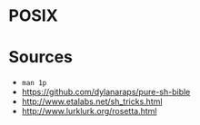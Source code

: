 # POSIX

# Sources
* `man 1p`
* https://github.com/dylanaraps/pure-sh-bible
* http://www.etalabs.net/sh_tricks.html
* http://www.lurklurk.org/rosetta.html
